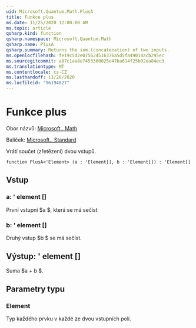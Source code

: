 ```yaml
---
uid: Microsoft.Quantum.Math.PlusA
title: Funkce plus
ms.date: 11/25/2020 12:00:00 AM
ms.topic: article
qsharp.kind: function
qsharp.namespace: Microsoft.Quantum.Math
qsharp.name: PlusA
qsharp.summary: Returns the sum (concatenation) of two inputs.
ms.openlocfilehash: fe19c5d2e075624516376a5d5fa49014acb295ec
ms.sourcegitcommit: a87c1aa8e7453360025e47ba614f25b02ea84ec3
ms.translationtype: MT
ms.contentlocale: cs-CZ
ms.lasthandoff: 11/26/2020
ms.locfileid: "96194827"
---
```

# <a name="plusa-function"></a>Funkce plus

Obor názvů: [Microsoft.. Math](xref:Microsoft.Quantum.Math)

Balíček: [Microsoft.. Standard](https://nuget.org/packages/Microsoft.Quantum.Standard)


Vrátí součet (zřetězení) dvou vstupů.

```qsharp
function PlusA<'Element> (a : 'Element[], b : 'Element[]) : 'Element[]
```


## <a name="input"></a>Vstup

### <a name="a--element"></a>a: ' element []

První vstupní $a $, která se má sečíst


### <a name="b--element"></a>b: ' element []

Druhý vstup $b $ se má sečíst.



## <a name="output--element"></a>Výstup: ' element []

Suma $a + b $.

## <a name="type-parameters"></a>Parametry typu

### <a name="element"></a>Element

Typ každého prvku v každé ze dvou vstupních polí.